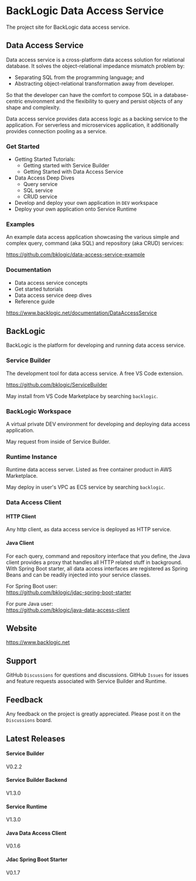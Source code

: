 # BackLogic Data Access Service

The project site for BackLogic data access service.

## Data Access Service

Data access service is a cross-platform data access solution for relational database. It solves the object-relational impedance mismatch problem by:

- Separating SQL from the programming language; and
- Abstracting object-relational transformation away from developer.

So that the developer can have the comfort to compose SQL in a database-centric environment and the flexibility to query and persist objects of any shape and complexity.

Data access service provides data access logic as a backing service to the application. For serverless and microservices application, it additionally provides connection pooling as a service.

### Get Started

- Getting Started Tutorials:
    - Getting started with Service Builder
    - Getting Started with Data Access Service
- Data Access Deep Dives
    - Query service
    - SQL service
    - CRUD service
- Develop and deploy your own application in `DEV` workspace
- Deploy your own application onto Service Runtime

### Examples

An example data access application showcasing the various simple and complex query, command (aka SQL) and repository (aka CRUD) services:

https://github.com/bklogic/data-access-service-example

### Documentation

- Data access service concepts
- Get started tutorials
- Data access service deep dives
- Reference guide

https://www.backlogic.net/documentation/DataAccessService

## BackLogic

BackLogic is the platform for developing and running data access service.

### Service Builder

The development tool for data access service. A free VS Code extension.

https://github.com/bklogic/ServiceBuilder

May install from VS Code Marketplace by searching `backlogic`.

### BackLogic Workspace

A virtual private DEV environment for developing and deploying data access application.

May request from inside of Service Builder.

### Runtime Instance

Runtime data access server. Listed as free container product in AWS Marketplace.

May deploy in user's VPC as ECS service by searching `backlogic`.

### Data Access Client

#### HTTP Client

Any http client, as data access service is deployed as HTTP service.

#### Java Client

For each query, command and repository interface that you define, the Java client provides a proxy that handles all HTTP related stuff in background. With Spring Boot starter, all data access interfaces are registered as Spring Beans and can be readily injected into your service classes.

For Spring Boot user:  
https://github.com/bklogic/jdac-spring-boot-starter

For pure Java user:  
https://github.com/bklogic/java-data-access-client


## Website

https://www.backlogic.net

## Support

GitHub `Discussions` for questions and discussions. GitHub `Issues` for issues and feature requests associated with Service Builder and Runtime.

## Feedback

Any feedback on the project is greatly appreciated. Please post it on the `Discussions` board.

## Latest Releases

#### Service Builder

V0.2.2

#### Service Builder Backend

V1.3.0

#### Service Runtime

V1.3.0

#### Java Data Access Client

V0.1.6

#### Jdac Spring Boot Starter

V0.1.7
